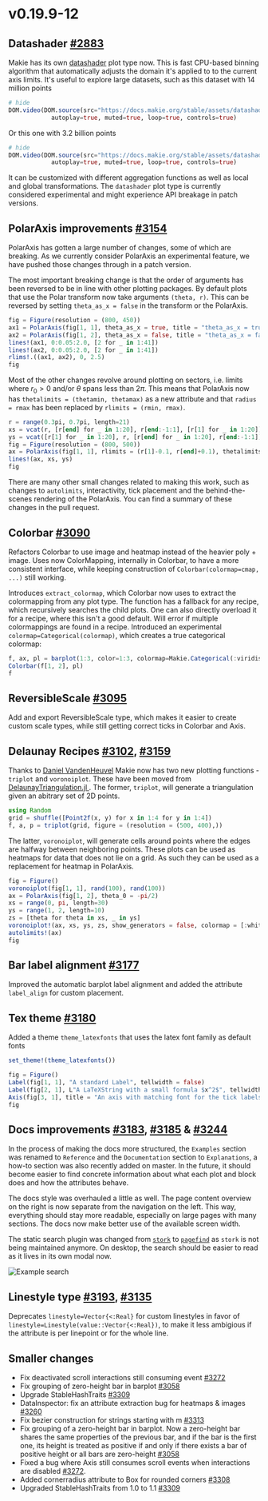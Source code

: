 # v0.19.9-12


## Datashader [#2883](https://github.com/MakieOrg/Makie.jl/pull/2883)

Makie has its own [datashader](https://docs.makie.org/stable/reference/plots/datashader/) plot type now. This is fast CPU-based binning algorithm that automatically adjusts the domain it's applied to to the current axis limits. It's useful to explore large datasets, such as this dataset with 14 million points

```julia
# hide
DOM.video(DOM.source(src="https://docs.makie.org/stable/assets/datashader-14million.mp4", type="video/mp4"),
            autoplay=true, muted=true, loop=true, controls=true)
```

Or this one with 3.2 billion points

```julia
# hide
DOM.video(DOM.source(src="https://docs.makie.org/stable/assets/datashader_2-7_billion.mp4", type="video/mp4"),
            autoplay=true, muted=true, loop=true, controls=true)
```

It can be customized with different aggregation functions as well as local and global transformations.
The `datashader` plot type is currently considered experimental and might experience API breakage in patch versions.

## PolarAxis improvements [#3154](https://github.com/MakieOrg/Makie.jl/pull/3154)

PolarAxis has gotten a large number of changes, some of which are breaking. As we currently consider PolarAxis an experimental feature, we have pushed those changes through in a patch version.

The most important breaking change is that the order of arguments has been reversed to be in line with other plotting packages. By default plots that use the Polar transform now take arguments `(theta, r)`.  This can be reversed by setting `theta_as_x = false` in the transform or the PolarAxis.

```julia
fig = Figure(resolution = (800, 450))
ax1 = PolarAxis(fig[1, 1], theta_as_x = true, title = "theta_as_x = true (default)")
ax2 = PolarAxis(fig[1, 2], theta_as_x = false, title = "theta_as_x = false")
lines!(ax1, 0:0.05:2.0, [2 for _ in 1:41])
lines!(ax2, 0:0.05:2.0, [2 for _ in 1:41])
rlims!.((ax1, ax2), 0, 2.5)
fig
```


Most of the other changes revolve around plotting on sectors, i.e. limits where $r_0 > 0$ and/or $\theta$ spans less than 2$\pi$. This means that PolarAxis now has `thetalimits = (thetamin, thetamax)` as a new attribute and that `radius = rmax` has been replaced by `rlimits = (rmin, rmax)`.

```julia
r = range(0.3pi, 0.7pi, length=21)
xs = vcat(r, [r[end] for _ in 1:20], r[end:-1:1], [r[1] for _ in 1:20])
ys = vcat([r[1] for _ in 1:20], r, [r[end] for _ in 1:20], r[end:-1:1])
fig = Figure(resolution = (800, 500))
ax = PolarAxis(fig[1, 1], rlimits = (r[1]-0.1, r[end]+0.1), thetalimits = (r[1]-0.1, r[end]+0.1))
lines!(ax, xs, ys)
fig
```

There are many other small changes related to making this work, such as changes to `autolimits`, interactivity, tick placement and the behind-the-scenes rendering of the PolarAxis. You can find a summary of these changes in the pull request.

## Colorbar [#3090](https://github.com/MakieOrg/Makie.jl/pull/3090)

Refactors Colorbar to use image and heatmap instead of the heavier poly + image.
Uses now ColorMapping, internally in Colorbar, to have a more consistent interface, while keeping construction of `Colorbar(colormap=cmap, ...)` still working.

Introduces `extract_colormap`, which Colorbar now uses to extract the colormapping from any plot type.
The function has a fallback for any recipe, which recursively searches the child plots. One can also directly overload it for a recipe, where this isn't a good default. Will error if multiple colormappings are found in a recipe.
Introduced an experimental `colormap=Categorical(colormap)`, which creates a true categorical colormap:
```julia
f, ax, pl = barplot(1:3, color=1:3, colormap=Makie.Categorical(:viridis))
Colorbar(f[1, 2], pl)
f
```

## ReversibleScale [#3095](https://github.com/MakieOrg/Makie.jl/pull/3095)

Add and export ReversibleScale type, which makes it easier to create custom scale types, while still getting correct ticks in Colorbar and Axis.


## Delaunay Recipes [#3102](https://github.com/MakieOrg/Makie.jl/pull/3102), [#3159](https://github.com/MakieOrg/Makie.jl/pull/3159)

Thanks to [Daniel VandenHeuvel](https://github.com/DanielVandH) Makie now has two new plotting functions - `triplot` and `voronoiplot`. These have been moved from [DelaunayTriangulation.jl ](https://github.com/DanielVandH/DelaunayTriangulation.jl). The former, `triplot`, will generate a triangulation given an abitrary set of 2D points.

```julia
using Random
grid = shuffle([Point2f(x, y) for x in 1:4 for y in 1:4])
f, a, p = triplot(grid, figure = (resolution = (500, 400),))
```

The latter, `voronoiplot`, will generate cells around points where the edges are halfway between neighboring points. These plots can be used as heatmaps for data that does not lie on a grid. As such they can be used as a replacement for heatmap in PolarAxis.

```julia
fig = Figure()
voronoiplot(fig[1, 1], rand(100), rand(100))
ax = PolarAxis(fig[1, 2], theta_0 = -pi/2)
xs = range(0, pi, length=30)
ys = range(1, 2, length=10)
zs = [theta for theta in xs, _ in ys]
voronoiplot!(ax, xs, ys, zs, show_generators = false, colormap = [:white, :lightgreen, :yellow, :darkred])
autolimits!(ax)
fig
```


## Bar label alignment [#3177](https://github.com/MakieOrg/Makie.jl/pull/3177)

Improved the automatic barplot label alignment and added the attribute `label_align` for custom placement.


## Tex theme [#3180](https://github.com/MakieOrg/Makie.jl/pull/3180)

Added a theme `theme_latexfonts` that uses the latex font family as default fonts

```julia
set_theme!(theme_latexfonts())

fig = Figure()
Label(fig[1, 1], "A standard Label", tellwidth = false)
Label(fig[2, 1], L"A LaTeXString with a small formula $x^2$", tellwidth = false)
Axis(fig[3, 1], title = "An axis with matching font for the tick labels")
fig
```

## Docs improvements [#3183](https://github.com/MakieOrg/Makie.jl/pull/3183), [#3185](https://github.com/MakieOrg/Makie.jl/pull/3185) & [#3244](https://github.com/MakieOrg/Makie.jl/pull/3244)

In the process of making the docs more structured, the `Examples` section was renamed to `Reference` and the `Documentation` section to `Explanations`, a how-to section was also recently added on master. In the future, it should become easier to find concrete information about what each plot and block does and how the attributes behave.

The docs style was overhauled a little as well. The page content overview on the right is now separate from the navigation on the left. This way, everything should stay more readable, especially on large pages with many sections. The docs now make better use of the available screen width.

The static search plugin was changed from [`stork`](https://github.com/jameslittle230/stork) to [`pagefind`](https://pagefind.app/docs/) as `stork` is not being maintained anymore. On desktop, the search should be easier to read as it lives in its own modal now.

![Example search](https://user-images.githubusercontent.com/22495855/269546466-2198057f-1dc5-401f-9bed-f36cbb736a89.png)

## Linestyle type [#3193](https://github.com/MakieOrg/Makie.jl/pull/3193), [#3135](https://github.com/MakieOrg/Makie.jl/pull/3135)

Deprecates `linestyle=Vector{<:Real}` for custom linestyles in favor of `linestyle=Linestyle(value::Vector{<:Real})`, to make it less ambigious if the attribute is per linepoint or for the whole line.


## Smaller changes

* Fix deactivated scroll interactions still consuming event [#3272](https://github.com/MakieOrg/Makie.jl/pull/3272)
* Fix grouping of zero-height bar in barplot [#3058](https://github.com/MakieOrg/Makie.jl/pull/3058)
* Upgrade StableHashTraits [#3309](https://github.com/MakieOrg/Makie.jl/pull/3309)
* DataInspector: fix an attribute extraction bug for heatmaps & images [#3260](https://github.com/MakieOrg/Makie.jl/pull/3260)
* Fix bezier construction for strings starting with m [#3313](https://github.com/MakieOrg/Makie.jl/pull/3313)
* Fix grouping of a zero-height bar in barplot. Now a zero-height bar shares the same properties of the previous bar, and if the bar is the first one, its height is treated as positive if and only if there exists a bar of positive height or all bars are zero-height [#3058](https://github.com/MakieOrg/Makie.jl/pull/3058)
* Fixed a bug where Axis still consumes scroll events when interactions are disabled [#3272](https://github.com/MakieOrg/Makie.jl/pull/3272).
* Added cornerradius attribute to Box for rounded corners [#3308](https://github.com/MakieOrg/Makie.jl/pull/3308)
* Upgraded StableHashTraits from 1.0 to 1.1 [#3309](https://github.com/MakieOrg/Makie.jl/pull/3309)
